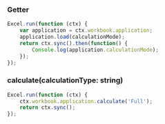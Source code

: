 ### Getter  
```js
Excel.run(function (ctx) { 
	var application = ctx.workbook.application;
	application.load(calculationMode);
	return ctx.sync().then(function() {
		Console.log(application.calculationMode);
	});
});
```
### calculate(calculationType: string)
```js
Excel.run(function (ctx) { 
	ctx.workbook.application.calculate('Full');
	return ctx.sync(); 
}); 

